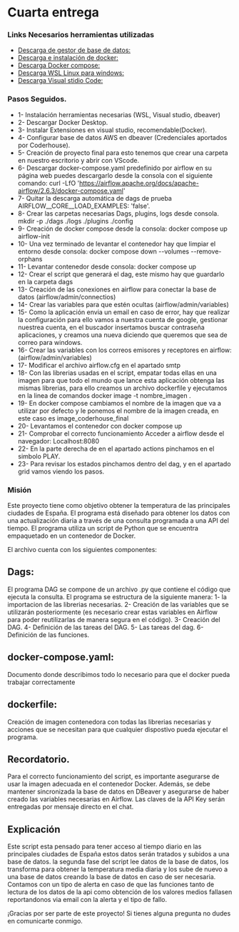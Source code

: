 # Cuarta entrega

### Links Necesarios herramientas utilizadas 

* [Descarga de gestor de base de datos:](https://dbeaver.io/download/)
* [Descarga e instalación de docker:](https://www.docker.com/products/docker-desktop/)
* [Descarga Docker compose:](https://airflow.apache.org/docs/apache-airflow/stable/howto/docker-compose/index.html)
* [Descarga WSL Linux para windows:](https://learn.microsoft.com/es-es/windows/wsl/install)
* [Descarga Visual stidio Code:](https://code.visualstudio.com/)

### Pasos Seguidos.

* 1- Instalación herramientas necesarias (WSL, Visual studio, dbeaver)
* 2- Descargar Docker Desktop.
* 3- Instalar Extensiones en visual studio, recomendable(Docker).
* 4- Configurar base de datos AWS en dbeaver (Credenciales aportados por Coderhouse).
* 5- Creación de proyecto final para esto tenemos que crear una carpeta en nuestro escritorio y abrir con VScode.
* 6- Descargar docker-compose.yaml predefinido por airflow en su página web puedes descargarlo desde la consola con el siguiente comando: curl -LfO 'https://airflow.apache.org/docs/apache-airflow/2.6.3/docker-compose.yaml'
* 7- Quitar la descarga automática de dags de prueba AIRFLOW__CORE__LOAD_EXAMPLES: 'false'.
* 8- Crear las carpetas necesarias Dags, plugins, logs desde consola. mkdir -p ./dags ./logs ./plugins ./config
* 9- Creación de docker compose desde la consola: docker compose up airflow-init
* 10- Una vez terminado de levantar el contenedor hay que limpiar el entorno desde consola: docker compose down --volumes --remove-orphans
* 11- Levantar contenedor desde consola: docker compose up
* 12- Crear el script que generará el dag, este mismo hay que guardarlo en la carpeta dags
* 13- Creación de las conexiones en airflow para conectar la base de datos (airflow/admin/connectios)
* 14- Crear las variables para que estén ocultas (airflow/admin/variables)
* 15- Como la aplicación envia un email en caso de error, hay que realizar la configuración para ello vamos a nuestra cuenta de google, gestionar nuestrea cuenta, en el buscador insertamos buscar contraseña aplicaciones,  y creamos una nueva diciendo que queremos que sea de correo para windows. 
* 16- Crear las variables con los correos emisores y receptores en airflow: (airflow/admin/variables) 
* 17- Modificar el archivo airflow.cfg en el apartado smtp 
* 18- Con las librerias usadas en el script, empatar todas ellas en una imagen para que todo el mundo que lance esta aplicación obtenga las mismas librerias, para ello creamos un archivo dockerfile y ejecutamos en la linea de comandos docker image -t nombre_imagen .
* 19- En docker compose cambiamos el nombre de la imagen que va a utilizar por defecto y le ponemos el nombre de la imagen creada, en este caso es image_coderhouse_final
* 20- Levantamos el contenedor con docker compose up 
* 21- Comprobar el correcto funcionamiento Acceder a airflow desde el navegador: Localhost:8080
* 22- En la parte derecha de en el apartado actions pinchamos en el simbolo PLAY.
* 23- Para revisar los estados pinchamos dentro del dag, y en el apartado grid vamos viendo los pasos.


### Misión
Este proyecto tiene como objetivo obtener la temperatura de las principales ciudades de España. El programa está diseñado para obtener los datos con una actualización diaria a través de una consulta programada a una API del tiempo. El programa utiliza un script de Python que se encuentra empaquetado en un contenedor de Docker.

El archivo cuenta con los siguientes componentes:

## Dags: 
El programa DAG se compone de un archivo .py que contiene el código que ejecuta la consulta. El programa se estructura de la siguiente manera: 
    1- la importacion de las librerias necesarias.
    2- Creación de las variables que se utilizarán posteriormente (es necesario crear estas variables en Airflow para poder reutilizarlas de manera segura en el código). 
    3- Creación del DAG. 
    4- Definición de las tareas del DAG. 
    5- Las tareas del dag. 
    6- Definición de las funciones.

## docker-compose.yaml:
Documento donde describimos todo lo necesario para que el docker pueda trabajar correctamente

## dockerfile:
Creación de imagen contenedora con todas las librerias necesarias y acciones que se necesitan para que cualquier dispostivo pueda ejecutar el programa.

## Recordatorio.
Para el correcto funcionamiento del script, es importante asegurarse de usar la imagen adecuada en el contenedor Docker. Además, se debe mantener sincronizada la base de datos en DBeaver y asegurarse de haber creado las variables necesarias en Airflow. Las claves de la API Key serán entregadas por mensaje directo en el chat.

## Explicación
Este script esta pensado para tener acceso al tiempo diario en las principales ciudades de España estos datos serán tratados y subidos a una base de datos. la segunda fase del script lee datos de la base de datos, los transforma para obtener la temperatura media diaria y los sube de nuevo a una base de datos  creando la base de datos en caso de ser necesaria.
Contamos con un tipo de alerta en caso de que las funciones tanto de lectura de los datos de la api como obtención de los valores medios fallasen reportandonos via email con la alerta y el tipo de fallo.

¡Gracias por ser parte de este proyecto! Si tienes alguna pregunta no dudes en comunicarte conmigo.
